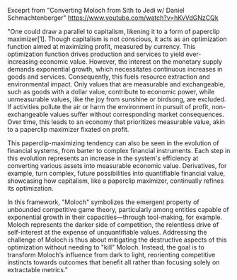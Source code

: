 Exceprt from "Converting Moloch from Sith to Jedi w/ Daniel Schmachtenberger" https://www.youtube.com/watch?v=hKvVdGNzCQk

"One could draw a parallel to capitalism, likening it to a form of paperclip maximizer[1]. Though capitalism is not conscious, it acts as an optimization function aimed at maximizing profit, measured by currency. This optimization function drives production and services to yield ever-increasing economic value. However, the interest on the monetary supply demands exponential growth, which necessitates continuous increases in goods and services. Consequently, this fuels resource extraction and environmental impact. Only values that are measurable and exchangeable, such as goods with a dollar value, contribute to economic power, while unmeasurable values, like the joy from sunshine or birdsong, are excluded. If activities pollute the air or harm the environment in pursuit of profit, non-exchangeable values suffer without corresponding market consequences. Over time, this leads to an economy that prioritizes measurable value, akin to a paperclip maximizer fixated on profit.

This paperclip-maximizing tendency can also be seen in the evolution of financial systems, from barter to complex financial instruments. Each step in this evolution represents an increase in the system's efficiency at converting various assets into measurable economic value. Derivatives, for example, turn complex, future possibilities into quantifiable financial value, showcasing how capitalism, like a paperclip maximizer, continually refines its optimization.

In this framework, "Moloch" symbolizes the emergent property of unbounded competitive game theory, particularly among entities capable of exponential growth in their capacities—through tool-making, for example. Moloch represents the darker side of competition, the relentless drive of self-interest at the expense of unquantifiable values. Addressing the challenge of Moloch is thus about mitigating the destructive aspects of this optimization without needing to "kill" Moloch. Instead, the goal is to transform Moloch’s influence from dark to light, reorienting competitive instincts towards outcomes that benefit all rather than focusing solely on extractable metrics."
